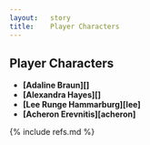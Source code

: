 ```yaml
---
layout:   story
title:    Player Characters
---
```


Player Characters
-----------------

- **[Adaline Braun][]**
- **[Alexandra Hayes][]**
- **[Lee Runge Hammarburg][lee]**
- **[Acheron Erevnitis][acheron]**

{% include refs.md %}
